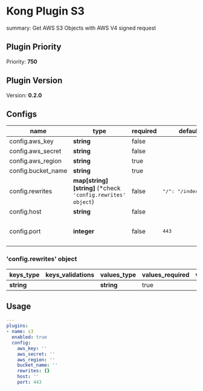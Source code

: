 # Kong Plugin S3

summary: Get AWS S3 Objects with AWS V4 signed request

<!-- BEGINNING OF KONG-PLUGIN DOCS HOOK -->
## Plugin Priority

Priority: **750**

## Plugin Version

Version: **0.2.0**

## Configs

| name | type | required | default | validations |
| ---- | ---- | -------- | ------- | ----------- |
| config.aws_key | **string** | false |  |  |
| config.aws_secret | **string** | false |  |  |
| config.aws_region | **string** | true |  |  |
| config.bucket_name | **string** | true |  |  |
| config.rewrites | **map[string][string]** (*check `'config.rewrites' object`) | false | <pre>"/": "/index.html"</pre> |  |
| config.host | **string** | false |  |  |
| config.port | **integer** | false | <pre>443</pre> | <pre>- between:<br/>  - 0<br/>  - 65535</pre> |

### 'config.rewrites' object

| keys_type | keys_validations | values_type | values_required | values_default | values_validations |
| --------- | ---------------- | ----------- | --------------- | -------------- | ------------------ |
| **string** |  | **string** | true |  |  |

## Usage

```yaml
---
plugins:
- name: s3
  enabled: true
  config:
    aws_key: ''
    aws_secret: ''
    aws_region: ''
    bucket_name: ''
    rewrites: {}
    host: ''
    port: 443
```
<!-- END OF KONG-PLUGIN DOCS HOOK -->

